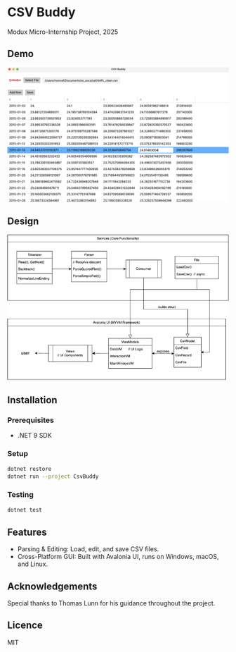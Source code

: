 # CSV Buddy

Modux Micro-Internship Project, 2025

## Demo
![Alt text](CsvBuddy/Assets/demo.png?raw=true "CSV Buddy GUI")


## Design
![Alt text](CsvBuddy/Assets/design.png?raw=true "Design Diagram")


## Installation

### Prerequisites

- .NET 9 SDK

### Setup

  ```bash
  dotnet restore
dotnet run --project CsvBuddy
``` 

### Testing
  ```bash
  dotnet test
``` 

## Features

- Parsing & Editing: Load, edit, and save CSV files.
- Cross-Platform GUI: Built with Avalonia UI, runs on Windows, macOS, and Linux.


## Acknowledgements 

Special thanks to Thomas Lunn for his guidance throughout the project.

## Licence
MIT


